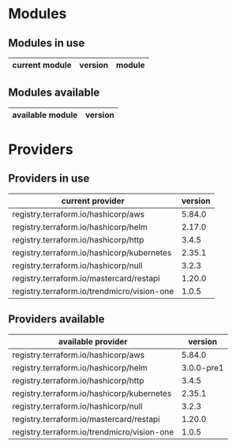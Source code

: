 # Modules

## Modules in use

current module | version | module
-------------- | ------- | ------

## Modules available

available module | version
---------------- | -------

# Providers

## Providers in use

current provider | version
---------------- | -------
registry.terraform.io/hashicorp/aws | 5.84.0
registry.terraform.io/hashicorp/helm | 2.17.0
registry.terraform.io/hashicorp/http | 3.4.5
registry.terraform.io/hashicorp/kubernetes | 2.35.1
registry.terraform.io/hashicorp/null | 3.2.3
registry.terraform.io/mastercard/restapi | 1.20.0
registry.terraform.io/trendmicro/vision-one | 1.0.5

## Providers available

available provider | version
------------------ | -------
registry.terraform.io/hashicorp/aws | 5.84.0
registry.terraform.io/hashicorp/helm | 3.0.0-pre1
registry.terraform.io/hashicorp/http | 3.4.5
registry.terraform.io/hashicorp/kubernetes | 2.35.1
registry.terraform.io/hashicorp/null | 3.2.3
registry.terraform.io/mastercard/restapi | 1.20.0
registry.terraform.io/trendmicro/vision-one | 1.0.5
